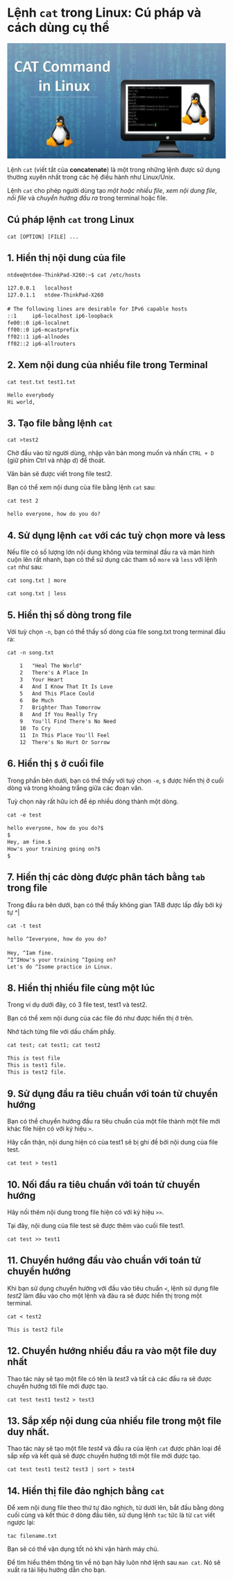 # Lệnh `cat` trong Linux: Cú pháp và cách dùng cụ thể

![alt text](image.png)

Lệnh `cat` (viết tắt của **concatenate**) là một trong những lệnh được sử dụng thường xuyên nhất trong các hệ điều hành như Linux/Unix.

Lệnh `cat` cho phép người dùng tạo *một hoặc nhiều file*, *xem nội dung file*, *nối file* và c*huyển hướng đầu ra* trong terminal hoặc file.

## Cú pháp lệnh `cat` trong Linux

```
cat [OPTION] [FILE] ...
```

## 1. Hiển thị nội dung của file

```
ntdee@ntdee-ThinkPad-X260:~$ cat /etc/hosts
```

```
127.0.0.1	localhost
127.0.1.1	ntdee-ThinkPad-X260

# The following lines are desirable for IPv6 capable hosts
::1     ip6-localhost ip6-loopback
fe00::0 ip6-localnet
ff00::0 ip6-mcastprefix
ff02::1 ip6-allnodes
ff02::2 ip6-allrouters
```

## 2. Xem nội dung của nhiều file trong Terminal

```
cat test.txt test1.txt
```

```
Hello everybody
Hi world,
```

## 3. Tạo file bằng lệnh `cat`

```
cat >test2
```

Chờ đầu vào từ người dùng, nhập văn bản mong muốn và nhấn `CTRL + D` (giữ phím Ctrl và nhập d) để thoát.

Văn bản sẽ được viết trong file test2.

Bạn có thể xem nội dung của file bằng lệnh `cat` sau:

```
cat test 2
```

```
hello everyone, how do you do?
```

## 4. Sử dụng lệnh `cat` với các tuỳ chọn more và less

Nếu file có số lượng lớn nội dung không vừa terminal đầu ra và màn hình cuộn lên rất nhanh, bạn có thể sử dụng các tham số `more` và `less` với lệnh `cat` như sau:

```
cat song.txt | more
```

```
cat song.txt | less
```

## 5. Hiển thị số dòng trong file

Với tuỳ chọn `-n`, bạn có thể thấy số dòng của file song.txt trong terminal đầu ra:

```
cat -n song.txt
```
```
    1	"Heal The World"
    2	There's A Place In
    3	Your Heart
    4	And I Know That It Is Love
    5	And This Place Could
    6	Be Much
    7	Brighter Than Tomorrow
    8	And If You Really Try
    9	You'll Find There's No Need
    10	To Cry
    11	In This Place You'll Feel
    12	There's No Hurt Or Sorrow
```

## 6. Hiển thị `$` ở cuối file

Trong phần bên dưới, bạn có thể thấy với tuỳ chọn `-e`, `$` được hiển thị ở cuối dòng và trong khoảng trắng giữa các đoạn văn.

Tuỳ chọn này rất hữu ích để ép nhiều dòng thành một dòng.

```
cat -e test
``` 

```
hello everyone, how do you do?$
$
Hey, am fine.$
How's your training going on?$
$
``` 

## 7. Hiển thị các dòng được phân tách bằng `tab` trong file

Trong đầu ra bên dưới, bạn có thể thấy không gian TAB được lấp đầy bởi ký tự ^|

```
cat -t test
```

```
hello ^Ieveryone, how do you do?

Hey, ^Iam fine.
^I^IHow's your training ^Igoing on?
Let's do ^Isome practice in Linux.
``` 

## 8. Hiển thị nhiều file cùng một lúc

Trong ví dụ dưới đây, có 3 file test, test1 và test2.

Bạn có thể xem nội dung của các file đó như được hiển thị ở trên.

Nhớ tách từng file với dấu chấm phẩy.

```
cat test; cat test1; cat test2
```

```
This is test file
This is test1 file.
This is test2 file.
```

## 9. Sử dụng đầu ra tiêu chuẩn với toán tử chuyển hướng

Bạn có thể chuyển hướng đầu ra tiêu chuẩn của một file thành một file mới khác file hiện có với ký hiệu `>`.

Hãy cẩn thận, nội dung hiện có của test1 sẽ bị ghi đề bởi nội dung của file test.

```
cat test > test1
```

## 10. Nối đầu ra tiêu chuẩn với toán tử chuyển hướng

Hãy nối thêm nội dung trong file hiện có với ký hiệu `>>`.

Tại đây, nội dung của file test sẽ được thêm vào cuối file test1.

```
cat test >> test1
```

## 11. Chuyển hướng đầu vào chuẩn với toán tử chuyển hướng

Khi bạn sử dụng chuyển hướng với đầu vào tiêu chuẩn `<`, lệnh sử dụng file *test2* làm đầu vào cho một lệnh và đàu ra sẽ được hiển thị trong một terminal.

```
cat < test2
```

```
This is test2 file
```

## 12. Chuyển hướng nhiều đầu ra vào một file duy nhất

Thao tác này sẽ tạo một file có tên là *test3* và tất cả các đầu ra sẽ được chuyển hướng tới file mới được tạo.

```
cat test test1 test2 > test3
```

## 13. Sắp xếp nội dung của nhiều file trong một file duy nhất.

Thao tác này sẽ tạo một file *test4* và đầu ra của lệnh `cat` được phân loại để sắp xếp và kết quả sẽ được chuyển hướng tới một file mới được tạo.

```
cat test test1 test2 test3 | sort > test4
```

## 14. Hiển thị file đảo nghịch bằng `cat`

Để xem nội dung file theo thứ tự đảo nghịch, từ dưới lên, bắt đầu bằng dòng cuối cùng và kết thúc ở dòng đầu tiên, sử dụng lệnh `tac` tức là từ `cat` viết ngược lại:

```
tac filename.txt
```

Bạn sẽ có thể vận dụng tốt nó khi vận hành máy chủ. 

Để tìm hiểu thêm thông tin về nó bạn hãy luôn nhớ lệnh sau `man cat`. Nó sẽ xuất ra tài liệu hướng dẫn cho bạn.


